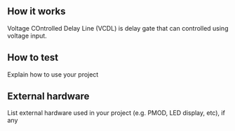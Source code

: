 <!---

This file is used to generate your project datasheet. Please fill in the information below and delete any unused
sections.

You can also include images in this folder and reference them in the markdown. Each image must be less than
512 kb in size, and the combined size of all images must be less than 1 MB.
-->

## How it works

Voltage COntrolled Delay Line (VCDL) is delay gate that can controlled using voltage input.

## How to test

Explain how to use your project

## External hardware

List external hardware used in your project (e.g. PMOD, LED display, etc), if any
